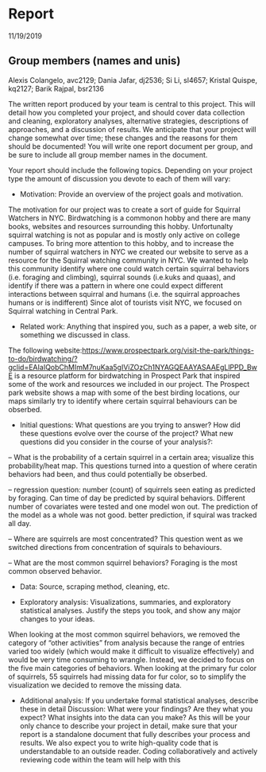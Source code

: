 Report
================
11/19/2019

## Group members (names and unis)

Alexis Colangelo, avc2129; Dania Jafar, dj2536; Si Li, sl4657; Kristal
Quispe, kq2127; Barik Rajpal, bsr2136

The written report produced by your team is central to this project.
This will detail how you completed your project, and should cover data
collection and cleaning, exploratory analyses, alternative strategies,
descriptions of approaches, and a discussion of results. We anticipate
that your project will change somewhat over time; these changes and the
reasons for them should be documented\! You will write one report
document per group, and be sure to include all group member names in the
document.

Your report should include the following topics. Depending on your
project type the amount of discussion you devote to each of them will
vary:

  - Motivation: Provide an overview of the project goals and motivation.

The motivation for our project was to create a sort of guide for
Squirral Watchers in NYC. Birdwatching is a commonon hobby and there are
many books, websites and resources surrounding this hobby. Unfortunalty
squirral watching is not as popular and is mostly only active on college
campuses. To bring more attention to this hobby, and to increase the
number of squirral watchers in NYC we created our website to serve as a
resource for the Squirral watching community in NYC. We wanted to help
this community identify where one could watch certain squirral behaviors
(i.e. foraging and climbing), squirral sounds (i.e.kuks and quaas), and
identify if there was a pattern in where one could expect different
interactions between squirral and humans (i.e. the squirral approaches
humans or is indifferent) Since alot of tourists visit NYC, we focused
on Squirral watching in Central Park.

  - Related work: Anything that inspired you, such as a paper, a web
    site, or something we discussed in class.

The following
website:<https://www.prospectpark.org/visit-the-park/things-to-do/birdwatching/?gclid=EAIaIQobChMImM7nuKaa5gIViZOzCh1NYAGQEAAYASAAEgLlPPD_BwE>
is a resource platform for birdwatching in Prospect Park that inspired
some of the work and resources we included in our project. The Prospect
park website shows a map with some of the best birding locations, our
maps similarly try to identify where certain squirral behaviours can be
obserbed.

  - Initial questions: What questions are you trying to answer? How did
    these questions evolve over the course of the project? What new
    questions did you consider in the course of your analysis?:

– What is the probability of a certain squirrel in a certain area;
visualize this probability/heat map. This questions turned into a
question of where ceratin behaviors had been, and thus could potentially
be obserbed.

– regression question: number (count) of squirrels seen eating as
predicted by foraging. Can time of day be predicted by squiral
behaviors. Different number of covariates were tested and one model won
out. The prediction of the model as a whole was not good. better
prediction, if squiral was tracked all day.

– Where are squirrels are most concentrated? This question went as we
switched directions from concentration of squirals to behaviours.

– What are the most common squirrel behaviors? Foraging is the most
common observed behavior.

  - Data: Source, scraping method, cleaning, etc.

  - Exploratory analysis: Visualizations, summaries, and exploratory
    statistical analyses. Justify the steps you took, and show any major
    changes to your ideas.

When looking at the most common squirrel behaviors, we removed the
category of “other activities” from analysis because the range of
entries varied too widely (which would make it difficult to visualize
effectively) and would be very time consuming to wrangle. Instead, we
decided to focus on the five main categories of behaviors. When looking
at the primary fur color of squirrels, 55 squirrels had missing data for
fur color, so to simplify the visualization we decided to remove the
missing data.

  - Additional analysis: If you undertake formal statistical analyses,
    describe these in detail Discussion: What were your findings? Are
    they what you expect? What insights into the data can you make? As
    this will be your only chance to describe your project in detail,
    make sure that your report is a standalone document that fully
    describes your process and results. We also expect you to write
    high-quality code that is understandable to an outside reader.
    Coding collaboratively and actively reviewing code within the team
    will help with this
